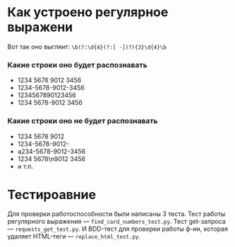 # Как устроено регулярное выражени
Вот так оно выгляит: `\b(?:\d{4}(?:[ -])?){3}\d{4}\b`
### Какие строки оно будет распознавать
- 1234 5678 9012 3456
- 1234-5678-9012-3456
- 1234567890123456
- 1234 5678-9012 3456
### Какие строки оно не будет распознавать
- 1234 5678 9012
- 1234-5678-9012-
- а234-5678-9012-3456
- 1234 5678\n9012 3456
- и т.п.
# Тестироавние
Для проверки работоспособности были написаны 3 теста. Тест работы регулярного выражения — `find_card_numbers_test.py`.
Тест get-запроса — `requests_get_test.py`. И BDD-тест для проверки работы ф-ии, которая удаляет HTML-теги — `replace_html_test.py`.


